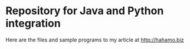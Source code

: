 # Repository for Java and Python integration

Here are the files and sample programs to my article at http://hahamo.biz

